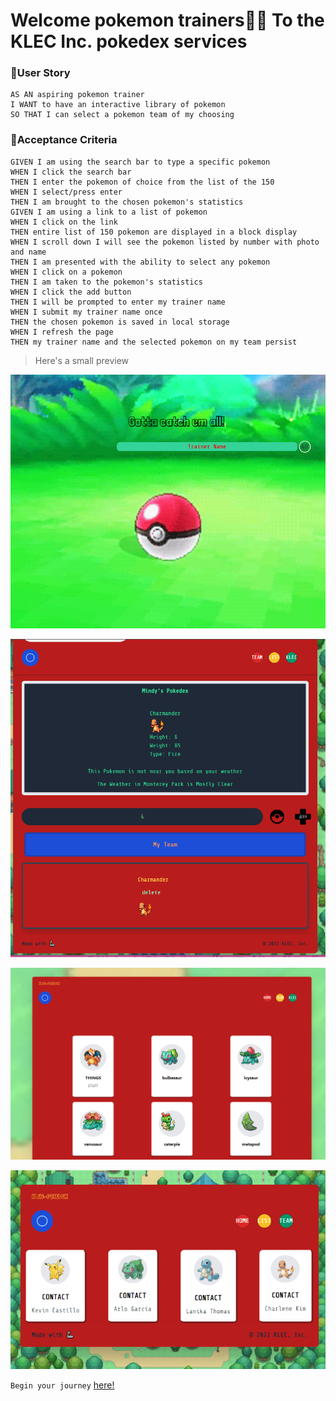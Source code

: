 # Welcome pokemon trainers🏋️‍♂️ To the KLEC Inc. pokedex services

### 💠User Story 
```
AS AN aspiring pokemon trainer
I WANT to have an interactive library of pokemon
SO THAT I can select a pokemon team of my choosing 
```

### 💠Acceptance Criteria

```
GIVEN I am using the search bar to type a specific pokemon
WHEN I click the search bar
THEN I enter the pokemon of choice from the list of the 150
WHEN I select/press enter
THEN I am brought to the chosen pokemon's statistics
GIVEN I am using a link to a list of pokemon
WHEN I click on the link
THEN entire list of 150 pokemon are displayed in a block display
WHEN I scroll down I will see the pokemon listed by number with photo and name
THEN I am presented with the ability to select any pokemon
WHEN I click on a pokemon
THEN I am taken to the pokemon's statistics
WHEN I click the add button
THEN I will be prompted to enter my trainer name
WHEN I submit my trainer name once
THEN the chosen pokemon is saved in local storage
WHEN I refresh the page
THEN my trainer name and the selected pokemon on my team persist

```


> Here's a small preview

![pokedex mock-up](https://raw.githubusercontent.com/VAalchemist/KLEC-search-inc/main/assets/images/mockup1.PNG)

![pokedex mock-up](https://raw.githubusercontent.com/VAalchemist/KLEC-search-inc/main/assets/images/mockup2.PNG)

![pokedex mock-up](https://raw.githubusercontent.com/VAalchemist/KLEC-search-inc/main/assets/images/mockup3.PNG)

![pokedex mock-up](https://raw.githubusercontent.com/VAalchemist/KLEC-search-inc/main/assets/images/mockup4.PNG)

 `Begin your journey` [here!](https://vaalchemist.github.io/KLEC-search-inc/)
